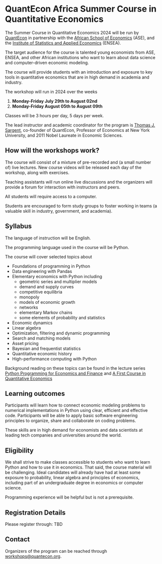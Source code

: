# QuantEcon Africa Summer Course in Quantitative Economics

The Summer Course in Quantitative Economics 2024 will be run by
[QuantEcon](https://quantecon.org/) in partnership with the [African School of
Economics](https://africanschoolofeconomics.com/) (ASE), and the [Institute of
Statistics and Applied Economics](https://ensea.ed.ci/) (ENSEA).  

The target audience for the course is talented young economists from ASE, ENSEA, and
other African institutions who want to learn about data science and
computer-driven economic modeling.  

The course will provide students with an introduction and exposure to key
tools in quantitative economics that are in high demand in academia and
industry.

The workshop will run in 2024 over the weeks

1. **Monday-Friday July 29th to August 02nd**
2. **Monday-Friday August 05th to August 09th**

Classes will be 3 hours per day, 5 days per week. 

The lead instructor and academic coordinator for the program is [Thomas J.
Sargent](http://www.tomsargent.com/), co-founder of QuantEcon, Professor of
Economics at New York University, and 2011 Nobel Laureate in Economic
Sciences.


## How will the workshops work? 

The  course will consist of a mixture of pre-recorded and (a small number of) live
lectures.  New course videos will be released each day of the workshop, along
with exercises.

Teaching assistants will run online live discussions and the organizers will
provide a forum for interaction with instructors and peers.  

All students will require access to a computer.

Students are encouraged to form study groups to foster working in teams (a
valuable skill in industry, government, and academia). 


## Syllabus

The language of instruction will be English.  

The programming language used in the course will be Python.

The course will cover selected topics about 

* Foundations of programming in Python
* Data engineering with Pandas
* Elementary economics with Python including 
    * geometric series and multiplier models 
    * demand and supply curves
    * competitive equilibria
    * monopoly 
    * models of economic growth
    * networks
    * elementary Markov chains
    * some elements of probability and statistics
* Economic dynamics
* Linear algebra
* Optimization, filtering and dynamic programming 
* Search and matching models
* Asset pricing
* Bayesian and frequentist statistics
* Quantitative economic history
* High-performance computing with Python

Background reading on these topics can be found in the lecture
series [Python Programming for Economics and Finance](https://python-programming.quantecon.org/intro.html) and [A First Course in Quantitative Economics](https://intro.quantecon.org/intro.html)

## Learning outcomes

Participants will learn how to connect economic modeling problems to numerical implementations in Python using clear, efficient and effective code.
Participants will be able to apply basic software engineering principles to organize, share and collaborate on coding problems.

These skills are in high demand for economists and data scientists at leading tech companies and universities around the world.

## Eligibility

We shall strive to make classes accessible to students who want to learn Python and how to use it in economics.  That said, the course material will be challenging.  Ideal candidates will already have had at least some exposure to probability, linear algebra and principles of economics, including part of an undergraduate degree in economics or computer science.  

Programming experience will be helpful but is not a prerequisite.

## Registration Details

Please register through: TBD

## Contact

Organizers of the program can be reached through [workshops@quantecon.org](mailto::workshops@quantecon.org).


